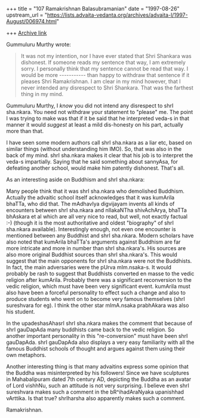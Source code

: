 +++
title = "107 Ramakrishnan Balasubramanian"
date = "1997-08-26"
upstream_url = "https://lists.advaita-vedanta.org/archives/advaita-l/1997-August/006974.html"

+++
[Archive link](https://lists.advaita-vedanta.org/archives/advaita-l/1997-August/006974.html)

Gummuluru Murthy wrote:

>It was not my intention, nor I have ever stated that Shri Shankara was
>dishonest. If someone reads my sentence that way, I am extremely sorry. I
>personally think that my sentence cannot be read that way. I would be more
>                      -----------
>than happy to withdraw that sentence if it pleases Shri Ramakrishnan. I am
>clear in my mind however, that I never intended any disrespect to Shri
>Shankara. That was the farthest thing in my mind.

Gummuluru Murthy, I _know_ you did not intend any disrespect to shrI
sha.nkara. You need not withdraw your statement to "please" me. The
point I was trying to make was that if it be said that he interpreted
veda-s in that manner it would _suggest_ at least a mild dis-honesty on
his part, actually more than that.

I have seen some modern authors call shrI sha.nkara as a liar etc, based
on similar things (without understanding him IMO). So, that was also in
the back of my mind. shrI sha.nkara makes it clear that his job is to
interpret the veda-s impartially. Saying that he said something about
sannyAsa, for defeating another school, would make him patently
dishonest. That's all.

As an interesting aside on Buddhism and shrI sha.nkara:

Many people think that it was shrI sha.nkara who demolished Buddhism.
Actually the advaitic school itself acknowledges that it was kumArila
bhaTTa, who did that. The mAdhavIya digvijayam invents all kinds of
encounters between shrI sha.nkara and nIlakaNTha shivAchArya, bhaTTa
bhAskara et al which are all very nice to read, but well, not exactly
factual :-) (though it is the most authoritative and oldest "biography"
of shrI sha.nkara available). Interestingly enough, not even one
encounter is mentioned between any Buddhist and shrI sha.nkara. Modern
scholars have also noted that kumArila bhaTTa's arguments against
Buddhism are far more intricate and more in number than shrI
sha.nkara's. His sources are also more original Buddhist sources than
shrI sha.nkara's. This would suggest that the main opponents for shrI
sha.nkara were not the Buddhists. In fact, the main adversaries were the
pUrva mIm.nsaka-s. It would probably be rash to suggest that Buddhists
converted en masse to the vedic religion after kumArila. Probably there
was a significant reconversion to the vedic religion, which must have
been very significant event. kumArila must also have been a forceful
personality to effect such a change and also to produce students who
went on to become very famous themselves (shrI sureshvara for eg). I
think the other star mImA.nsaka prabhAkara was also his student.

In the upadeshasAhasrI shrI sha.nkara makes the comment that because of
shrI gauDapAda many buddhists came back to the vedic religion. So
another important personality in this "re-conversion" must have been
shrI gauDapAda. shrI gauDapAda also displays a very easy familiarity
with all the famous Buddhist schools of thought and argues against them
using their own metaphors.

Another interesting thing is that many advaitins express some opinion
that the Buddha was misinterpreted by his followers! Since we have
sculptures in Mahabalipuram dated 7th century AD, depicting the Buddha
as an avatar of Lord vishhNu, such an attitude is not very surprising. I
believe even shrI sureshvara makes such a comment in the bR^ihadAraNyaka
upanishhad vArttika. Is that true? shrIharsha also apparently makes such
a comment.

Ramakrishnan.

